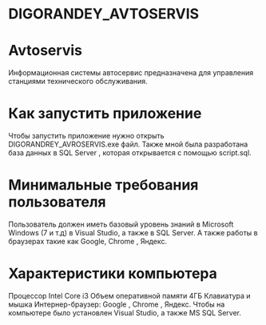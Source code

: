 # DIGORANDEY_AVTOSERVIS
# Avtoservis
Информационная системы автосервис предназначена для управления станциями технического обслуживания.
# Как запустить приложение
Чтобы запустить приложение нужно открыть DIGORANDREY_AVROSERVIS.exe файл.
Также мной была разработана база данных в SQL Server , которая открывается с помощью script.sql. 
# Минимальные требования пользователя
Пользователь должен иметь базовый уровень знаний в Microsoft Windows (7 и т.д)
в Visual Studio, а также в SQL Server.
А также работы в браузерах такие как Google, Chrome , Яндекс.
# Характеристики компьютера
Процессор Intel Core i3
Объем оперативной памяти 4ГБ
Клавиатура и мышка
Интернер-браузер: Google , Chrome , Яндекс.
Чтобы на компьютере было установлен Visual Studio, а также MS SQL Server.
